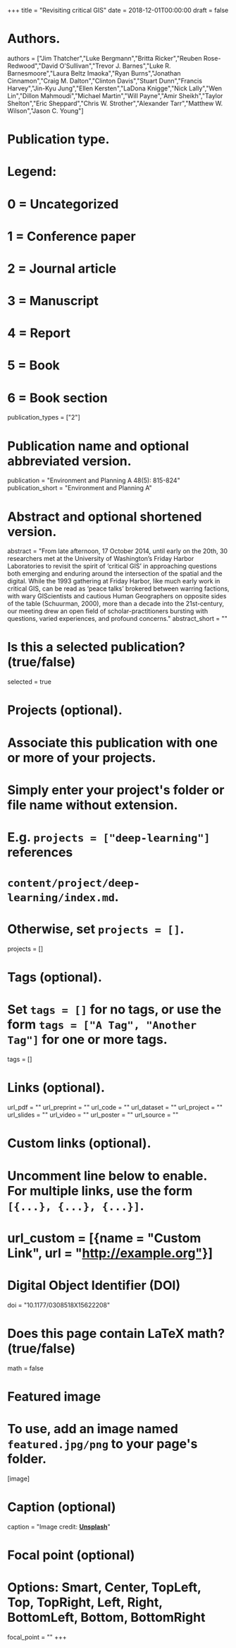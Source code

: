 +++
title = "Revisiting critical GIS"
date = 2018-12-01T00:00:00
draft = false

# Authors.
authors = ["Jim Thatcher","Luke Bergmann","Britta Ricker","Reuben Rose-Redwood","David O'Sullivan","Trevor J. Barnes","Luke R. Barnesmoore","Laura Beltz Imaoka","Ryan Burns","Jonathan Cinnamon","Craig M. Dalton","Clinton Davis","Stuart Dunn","Francis Harvey","Jin-Kyu Jung","Ellen Kersten","LaDona Knigge","Nick Lally","Wen Lin","Dillon Mahmoudi","Michael Martin","Will Payne","Amir Sheikh","Taylor Shelton","Eric Sheppard","Chris W. Strother","Alexander Tarr","Matthew W. Wilson","Jason C. Young"]

# Publication type.
# Legend:
# 0 = Uncategorized
# 1 = Conference paper
# 2 = Journal article
# 3 = Manuscript
# 4 = Report
# 5 = Book
# 6 = Book section
publication_types = ["2"]

# Publication name and optional abbreviated version.
publication = "Environment and Planning A 48(5): 815-824"
publication_short = "Environment and Planning A"

# Abstract and optional shortened version.
abstract = "From late afternoon, 17 October 2014, until early on the 20th, 30 researchers met at the University of Washington’s Friday Harbor Laboratories to revisit the spirit of ‘critical GIS’ in approaching questions both emerging and enduring around the intersection of the spatial and the digital. While the 1993 gathering at Friday Harbor, like much early work in critical GIS, can be read as ‘peace talks’ brokered between warring factions, with wary GIScientists and cautious Human Geographers on opposite sides of the table (Schuurman, 2000), more than a decade into the 21st-century, our meeting drew an open field of scholar-practitioners bursting with questions, varied experiences, and profound concerns."
abstract_short = ""

# Is this a selected publication? (true/false)
selected = true

# Projects (optional).
#   Associate this publication with one or more of your projects.
#   Simply enter your project's folder or file name without extension.
#   E.g. `projects = ["deep-learning"]` references 
#   `content/project/deep-learning/index.md`.
#   Otherwise, set `projects = []`.
projects = []

# Tags (optional).
#   Set `tags = []` for no tags, or use the form `tags = ["A Tag", "Another Tag"]` for one or more tags.
tags = []

# Links (optional).
url_pdf = ""
url_preprint = ""
url_code = ""
url_dataset = ""
url_project = ""
url_slides = ""
url_video = ""
url_poster = ""
url_source = ""

# Custom links (optional).
#   Uncomment line below to enable. For multiple links, use the form `[{...}, {...}, {...}]`.
# url_custom = [{name = "Custom Link", url = "http://example.org"}]

# Digital Object Identifier (DOI)
doi = "10.1177/0308518X15622208"

# Does this page contain LaTeX math? (true/false)
math = false

# Featured image
# To use, add an image named `featured.jpg/png` to your page's folder. 
[image]
  # Caption (optional)
  caption = "Image credit: [**Unsplash**](https://unsplash.com/photos/pLCdAaMFLTE)"

  # Focal point (optional)
  # Options: Smart, Center, TopLeft, Top, TopRight, Left, Right, BottomLeft, Bottom, BottomRight
  focal_point = ""
+++

